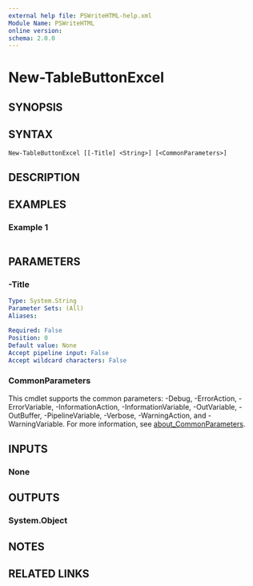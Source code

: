 ```yaml
---
external help file: PSWriteHTML-help.xml
Module Name: PSWriteHTML
online version:
schema: 2.0.0
---
```


# New-TableButtonExcel

## SYNOPSIS


## SYNTAX

```
New-TableButtonExcel [[-Title] <String>] [<CommonParameters>]
```

## DESCRIPTION


## EXAMPLES

### Example 1
```powershell

```



## PARAMETERS

### -Title


```yaml
Type: System.String
Parameter Sets: (All)
Aliases:

Required: False
Position: 0
Default value: None
Accept pipeline input: False
Accept wildcard characters: False
```

### CommonParameters
This cmdlet supports the common parameters: -Debug, -ErrorAction, -ErrorVariable, -InformationAction, -InformationVariable, -OutVariable, -OutBuffer, -PipelineVariable, -Verbose, -WarningAction, and -WarningVariable. For more information, see [about_CommonParameters](http://go.microsoft.com/fwlink/?LinkID=113216).

## INPUTS

### None

## OUTPUTS

### System.Object
## NOTES

## RELATED LINKS
